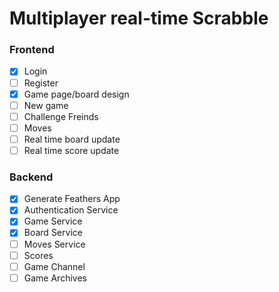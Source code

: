 # Multiplayer real-time Scrabble

### Frontend

- [x] Login
- [ ] Register
- [x] Game page/board design
- [ ] New game
- [ ] Challenge Freinds
- [ ] Moves
- [ ] Real time board update
- [ ] Real time score update

### Backend

- [x] Generate Feathers App
- [x] Authentication Service
- [x] Game Service
- [x] Board Service
- [ ] Moves Service
- [ ] Scores
- [ ] Game Channel
- [ ] Game Archives
